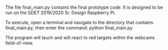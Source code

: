 The file final_main.py contains the final prototype code. 
It is designed to be run on the SDET 2019/2020 Sr. Design Raspberry Pi.

To execute, open a terminal and navigate to the directory that contains final_main.py,
then enter the command: python final_main.py

The program will lauch and will react to red targets within the webcams field-of-view.
